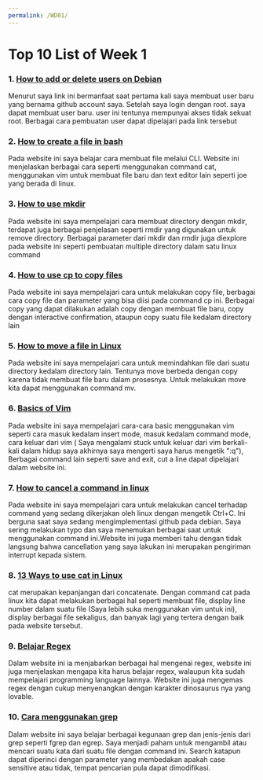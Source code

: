 ```yaml
---
permalink: /WD01/
---
```

# Top 10 List of Week 1 

### 1. [How to add or delete users on Debian](https://devconnected.com/how-to-add-and-delete-users-on-debian-10-buster/)

Menurut saya link ini bermanfaat saat pertama kali saya membuat user baru yang bernama github account saya. Setelah saya login dengan root. saya dapat membuat user baru. user ini tentunya mempunyai akses tidak sekuat root. Berbagai cara pembuatan user dapat dipelajari pada link tersebut

### 2. [How to create a file in bash](https://www.cyberciti.biz/faq/create-a-file-in-linux-using-the-bash-shell-terminal/)

Pada website ini saya belajar cara membuat file melalui CLI. Website ini menjelaskan berbagai cara seperti menggunakan command cat, menggunakan vim untuk membuat file baru dan text editor lain seperti joe yang berada di linux.

### 3. [How to use mkdir](https://phoenixnap.com/kb/create-directory-linux-mkdir-command)

Pada website ini saya mempelajari cara membuat directory dengan mkdir, terdapat juga berbagai penjelasan seperti rmdir yang digunakan untuk remove directory. Berbagai parameter dari mkdir dan rmdir juga diexplore pada website ini seperti pembuatan multiple directory dalam satu linux command

### 4. [How to use cp to copy files](https://www.geeksforgeeks.org/cp-command-linux-examples/)

Pada website ini saya mempelajari cara untuk melakukan copy file, berbagai cara copy file dan parameter yang bisa diisi pada command cp ini. Berbagai copy yang dapat dilakukan adalah copy dengan membuat file baru, copy dengan interactive confirmation, ataupun copy suatu file kedalam directory lain

### 5. [How to move a file in Linux](https://opensource.com/article/19/8/moving-files-linux-depth)

Pada website ini saya mempelajari cara untuk memindahkan file dari suatu directory kedalam directory lain. Tentunya move berbeda dengan copy karena tidak membuat file baru dalam prosesnya. Untuk melakukan move kita dapat menggunakan command mv.

### 6. [Basics of Vim](https://www.howtoforge.com/vim-basics)

Pada website ini saya mempelajari cara-cara basic menggunakan vim seperti cara masuk kedalam insert mode, masuk kedalam command mode, cara keluar dari vim ( Saya mengalami stuck untuk keluar dari vim berkali-kali dalam hidup saya akhirnya saya mengerti saya harus mengetik ":q"), Berbagai command lain seperti save and exit, cut a line dapat dipelajari dalam website ini.

### 7. [How to cancel a command in linux](https://www.cyberciti.biz/faq/how-to-stopinterrupt-cp-or-mv-linux-or-unix-command/)

Pada website ini saya mempelajari cara untuk melakukan cancel terhadap command yang sedang dikerjakan oleh linux dengan mengetik Ctrl+C. Ini berguna saat saya sedang mengimplementasi github pada debian. Saya sering melakukan typo dan saya menemukan berbagai saat untuk menggunakan command ini.Website ini juga memberi tahu dengan tidak langsung bahwa cancellation yang saya lakukan ini merupakan pengiriman interrupt kepada sistem.

### 8. [13 Ways to use cat in Linux](https://www.tecmint.com/13-basic-cat-command-examples-in-linux/)

cat merupakan kepanjangan dari concatenate. Dengan command cat pada linux kita dapat melakukan berbagai hal seperti membuat file, display line number dalam suatu file (Saya lebih suka menggunakan vim untuk ini), display berbagai file sekaligus, dan banyak lagi yang tertera dengan baik pada website tersebut.

### 9. [Belajar Regex](https://www.rexegg.com/)

Dalam website ini ia menjabarkan berbagai hal mengenai regex, website ini juga menjelaskan mengapa kita harus belajar regex, walaupun kita sudah mempelajari programming language lainnya. Website ini juga mengemas regex dengan cukup menyenangkan dengan karakter dinosaurus nya yang lovable.

### 10. [Cara menggunakan grep](https://www.cyberciti.biz/faq/howto-use-grep-command-in-linux-unix/)

Dalam website ini saya belajar berbagai kegunaan grep dan jenis-jenis dari grep seperti fgrep dan egrep. Saya menjadi paham untuk mengambil atau mencari suatu kata dari suatu file dengan command ini. Search katapun dapat diperinci dengan parameter yang membedakan apakah case sensitive atau tidak, tempat pencarian pula dapat dimodifikasi.
